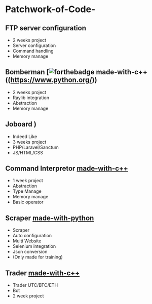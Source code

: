 # Patchwork-of-Code-

## FTP server configuration 
- 2 weeks project
- Server configuration
- Command handling
- Memory manage

## Bomberman [![forthebadge made-with-c++]([https://forthebadge.com/images/badges/made-with-c-plus-plus.svg])((https://www.python.org/))
- 2 weeks project
- Raylib integration
- Abstraction
- Memory manage

## Joboard )
- Indeed Like
- 3 weeks project
- PHP/Laravel/Sanctum
- JS/HTML/CSS

## Command Interpretor [made-with-c++](https://img.shields.io/badge/C%2B%2B-00599C?style=for-the-badge&logo=c%2B%2B&logoColor=white)
- 1 week project
- Abstraction
- Type Manage
- Memory manage
- Basic operator

## Scraper [made-with-python]( https://img.shields.io/badge/Python-3776AB?style=for-the-badge&logo=python&logoColor=white)
- Scraper 
- Auto configuration
- Multi Website
- Selenium integration
- Json conversion
- (Only made for training)

## Trader [made-with-c++](https://img.shields.io/badge/C%2B%2B-00599C?style=for-the-badge&logo=c%2B%2B&logoColor=white)
- Trader UTC/BTC/ETH
- Bot
- 2 week project
